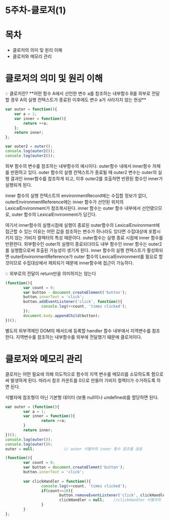 # 5주차-클로저(1)

# 목차

- 클로저의 의미 및 원리 이해
- 클로저와 메모리 관리

# 클로저의 의미 및 원리 이해

<aside>
💡 클로저란? **어떤 함수 A에서 선언한 변수 a를 참조하는 내부함수  B를 외부로 전달할 경우 A의 실행 컨텍스트가 종료된 이후에도 변수 a가 사라지지 않는 현상**

</aside>

```jsx
var outer = function(){
    var a = 1;
    var inner = function(){
        return ++a;
    };
    return inner;
};

var outer2 = outer();
console.log(outer2());
console.log(outer2());
```

 외부 함수의 변수를 참조하는 내부함수의 예시이다. outer함수 내에서 inner함수 자체를 반환하고 있다. outer 함수의 실행 컨텍스트가 종료될 때 outer2 변수는 outer의 실행 결과인 inner함수를 참조하게 되고, 이후 outer2를 호출하면 반환된 함수인 inner가 실행되게 된다.

 inner 함수의 실행 컨텍스트의 environmentRecord에는 수집할 정보가 없다, outerEnvironmentReference에는 inner 함수가 선언된 위치의 LexicalEnvironment가 참조복사된다. inner 함수는 outer 함수 내부에서 선언됐으므로, outer 함수의 LexicalEnvironment가 담긴다.

 여기서 inner함수의 실행시점에 실행이 종료된 outer함수의 LexicalEnvironment에 접근할 수 있는 이유는 어떤 값을 참조하는 변수가 하나라도 있다면 수집대상에 포함시키지 않는 가비지 컬렉터의 특성 때문이다. outer함수는 실행 종료 시점에 inner 함수를 반환한다. 외부함수인 outer의 실행이 종료되더라도 내부 함수인 inner 함수는 outer2를 실행함으로써 호출된 가능성이 생기게 된다. inner 함수의 실행 컨텍스트가 활성화되면 outerEnvironmentReference가 outer 함수의 LexicalEnvironment를 필요로 할 것이므로 수집대상에서 제외되기 때문에 inner함수에 접근이 가능하다.

<aside>
💡 외부로의 전달이 return만을 의미하지는 않는다

</aside>

```jsx
(function(){
		var count = 0;
		var button - document.createElement('button');
		button.innerText = 'click';
		button.addEventListener('click', function(){
				console.log(++count, 'times clicked');
		});
		document.body.appendChild(button);
})();
```

별도의 외부객체인 DOM의 메서드에 등록할 handler 함수 내부에서 지역변수를 참조한다. 지역변수를 참조하는 내부함수를 외부에 전달했기 떄문에 클로저이다.

# 클로저와 메모리 관리

클로저는 어떤 필요에 의해 의도적으로 함수의 지역 변수를 메모리를 소모하도록 함으로써 발생하게 된다. 따라서 참조 카운트를 0으로 만들어 가비지 컬렉터가 수거하도록 하면 된다.

식별자에 참조형이 아닌 기본형 데이터 (보통 null이나 undefined)를 할당하면 된다.

```jsx
var outer = (function(){
		var a = 1;
		var inner = function(){
				return ++a;
		}
		return inner;
})();
console.log(outer());
console.log(outer()0;
outer = null;             // outer 식별자의 inner 함수 참조를 끊음
```

```jsx
(function(){
		var count = 0;
		var button = document.createElemet('button');
		button.innerText = 'click';
		
		var clickHandler = function(){
				console.log(++count, 'times clicked');
				if(count>=10){
						button.removeEventListener('click', clickHandler);
						clickHandler = null;    //clickHandler 식별자의 함수 참조를 끊음
				}
		}
};
```
